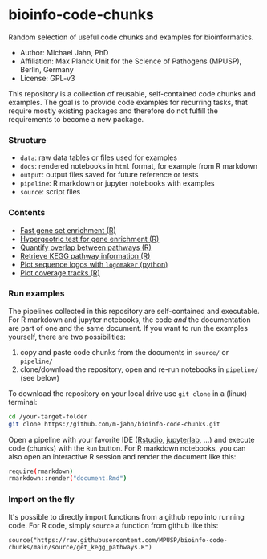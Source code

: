 # bioinfo-code-chunks

Random selection of useful code chunks and examples for bioinformatics.

- Author: Michael Jahn, PhD
- Affiliation: Max Planck Unit for the Science of Pathogens (MPUSP), Berlin, Germany
- License: GPL-v3

This repository is a collection of reusable, self-contained code chunks and examples. The goal is to provide code examples for recurring tasks, that require mostly existing packages and therefore do not fulfill the requirements to become a new package.

### Structure

- `data`: raw data tables or files used for examples
- `docs`: rendered notebooks in `html` format, for example from R markdown
- `output`: output files saved for future reference or tests
- `pipeline`: R markdown or jupyter notebooks with examples
- `source`: script files

### Contents

- [Fast gene set enrichment (R)](https://MPUSP.github.io/bioinfo-code-chunks/fast_gene_set_enrichment.nb.html)
- [Hypergeotric test for gene enrichment (R)](https://MPUSP.github.io/bioinfo-code-chunks/hypergeometric-test.nb.html)
- [Quantify overlap between pathways (R)](https://MPUSP.github.io/bioinfo-code-chunks/quantify_overlap.nb.html)
- [Retrieve KEGG pathway information (R)](https://MPUSP.github.io/bioinfo-code-chunks/get_kegg_pathways.nb.html)
- [Plot sequence logos with `logomaker` (python)](https://MPUSP.github.io/bioinfo-code-chunks/plot_logos.html)
- [Plot coverage tracks (R)](https://MPUSP.github.io/bioinfo-code-chunks/plot_coverage.nb.html)

### Run examples

The pipelines collected in this repository are self-contained and executable. For R markdown and jupyter notebooks, the code _and_ the documentation are part of one and the same document. If you want to run the examples yourself, there are two possibilities:

1. copy and paste code chunks from the documents in `source/` or `pipeline/`
2. clone/download the repository, open and re-run notebooks in `pipeline/` (see below)

To download the repository on your local drive use `git clone` in a (linux) terminal:

```bash
cd /your-target-folder
git clone https://github.com/m-jahn/bioinfo-code-chunks.git
```

Open a pipeline with your favorite IDE ([Rstudio](https://posit.co/download/rstudio-desktop/), [jupyterlab](https://jupyter.org/), ...) and execute code (chunks) with the `Run` button. For R markdown notebooks, you can also open an interactive R session and render the document like this:

```bash
require(rmarkdown)
rmarkdown::render("document.Rmd")
```

### Import on the fly

It's possible to directly import functions from a github repo into running code.
For R code, simply `source` a function from github like this:

```
source("https://raw.githubusercontent.com/MPUSP/bioinfo-code-chunks/main/source/get_kegg_pathways.R")
```
